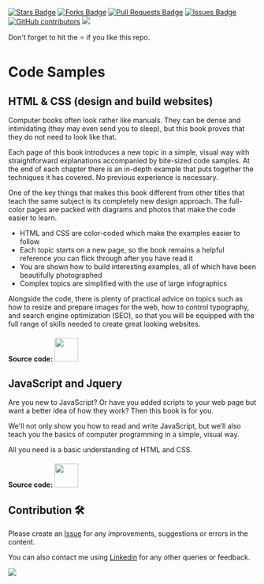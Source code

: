 <a href="https://github.com/drshahizan/learn-php/stargazers"><img src="https://img.shields.io/github/stars/drshahizan/learn-php" alt="Stars Badge"/></a>
<a href="https://github.com/drshahizan/learn-php/network/members"><img src="https://img.shields.io/github/forks/drshahizan/learn-php" alt="Forks Badge"/></a>
<a href="https://github.com/drshahizan/learn-php/pulls"><img src="https://img.shields.io/github/issues-pr/drshahizan/learn-php" alt="Pull Requests Badge"/></a>
<a href="https://github.com/drshahizan/learn-php/issues"><img src="https://img.shields.io/github/issues/drshahizan/learn-php" alt="Issues Badge"/></a>
<a href="https://github.com/drshahizan/learn-php/graphs/contributors"><img alt="GitHub contributors" src="https://img.shields.io/github/contributors/drshahizan/learn-php?color=2b9348"></a>
![](https://visitor-badge.glitch.me/badge?page_id=drshahizan/learn-php)

Don't forget to hit the :star: if you like this repo.

# Code Samples

## HTML & CSS (design and build websites)

Computer books often look rather like manuals. They can be dense and intimidating (they may even send you to sleep), but this book proves that they do not need to look like that.

Each page of this book introduces a new topic in a simple, visual way with straightforward explanations accompanied by bite-sized code samples. At the end of each chapter there is an in-depth example that puts together the techniques it has covered. No previous experience is necessary.

One of the key things that makes this book different from other titles that teach the same subject is its completely new design approach. The full-color pages are packed with diagrams and photos that make the code easier to learn.

- HTML and CSS are color-coded which make the examples easier to follow
- Each topic starts on a new page, so the book remains a helpful reference you can flick through after you have read it
- You are shown how to build interesting examples, all of which have been beautifully photographed
- Complex topics are simplified with the use of large infographics

Alongside the code, there is plenty of practical advice on topics such as how to resize and prepare images for the web, how to control typography, and search engine optimization (SEO), so that you will be equipped with the full range of skills needed to create great looking websites.

#### Source code: <a href="https://github.com/drshahizan/learn-php/tree/main/materials/html/html-and-css-book-code"><img src="../images/folder.png" width="48px" height="48px"></a>

## JavaScript and Jquery

Are you new to JavaScript? Or have you added scripts to your web page but want a better idea of how they work? Then this book is for you.

We'll not only show you how to read and write JavaScript, but we’ll also teach you the basics of computer programming in a simple, visual way.

All you need is a basic understanding of HTML and CSS.


#### Source code: <a href="https://github.com/drshahizan/learn-php/tree/main/materials/javascript/javascript-and-jquery-book-code"><img src="../images/folder.png" width="48px" height="48px"></a>

## Contribution 🛠️
Please create an [Issue](https://github.com/drshahizan/learn-php/issues) for any improvements, suggestions or errors in the content.

You can also contact me using [Linkedin](https://www.linkedin.com/in/drshahizan/) for any other queries or feedback.

![](https://komarev.com/ghpvc/?username=drshahizan&label=Views&color=0e75b6&style=flat)
